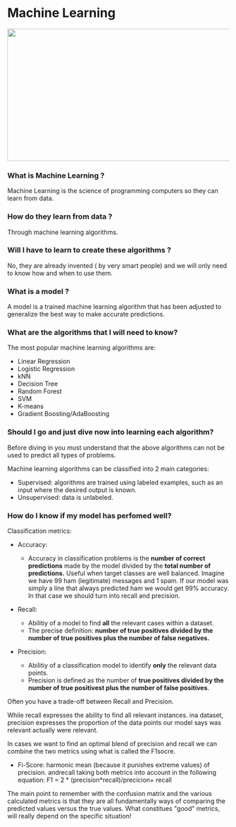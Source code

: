 # Machine Learning

<img src="https://www.iberdrola.com/documents/20125/40921/machine_learning_746x419.jpg/15ff7571-4cfc-d9f0-5ef4-9c2e9306ad88?t=1627968463400" width=550 height=300>

### What is Machine Learning ?
Machine Learning is the science of programming computers so they can learn from data.

### How do they learn from data ?
Through machine learning algorithms.

### Will I have to learn to create these algorithms ?
No, they are already invented ( by very smart people) and we will only need to know how and when to use them.

### What is a model ?
A model is a trained machine learning algorithm that has been adjusted to generalize the best way to make accurate predictions.

### What are the algorithms that I will need to know?
The most popular machine learning algorithms are:

- Linear Regression
- Logistic Regression
- kNN
- Decision Tree
- Random Forest
- SVM
- K-means
- Gradient Boosting/AdaBoosting

### Should I go and just dive now into learning each algorithm?
Before diving in you must understand that the above algorithms can not be used to predict all types of problems.

Machine learning algorithms can be classified into 2 main categories:

- Supervised: algorithms are trained using labeled examples, such as an input where the desired output is known.
- Unsupervised: data is unlabeled.

### How do I know if my model has perfomed well?

Classification metrics:
- Accuracy:
    - Accuracy in classification problems is the **number of correct predictions** made by the model divided by the **total number of predictions.** Useful when target classes are well balanced. Imagine we have 99 ham (legitimate) messages and 1 spam. If our model was simply a line that always predicted ham we would get 99% accuracy. In that case we should turn into recall and precision.

- Recall:
    - Abilitiy of a model to find **all** the relevant cases within a dataset.
    - The precise definition: **number of true positives divided by the number of true positives plus the number of false negatives.**
- Precision:
    - Abilitiy of a classification model to identify **only** the relevant data points.
    - Precision is defined as the number of **true positives divided by the number of true positivest plus the number of false positives**.

Often you have a trade-off between Recall and Precision.

While recall expresses the ability to find all relevant instances. ina dataset, precision expresses the proportion of the data points our model says was relevant actually were relevant.

In cases we want to find an optimal blend of precision and recall we can combine the two metrics using what is called the F1socre.

- Fi-Score: harmonic mean (because it punishes extreme values) of precision. andrecall taking both metrics into account in the following equation:  F1 = 2 * (precision*recall)/precicion+ recall

The main point to remember with the confusion matrix and the various calculated metrics is that they are all fundamentally ways of comparing the predicted values versus the true values.
What constitues "good" metrics, will really depend on the specific situation!
